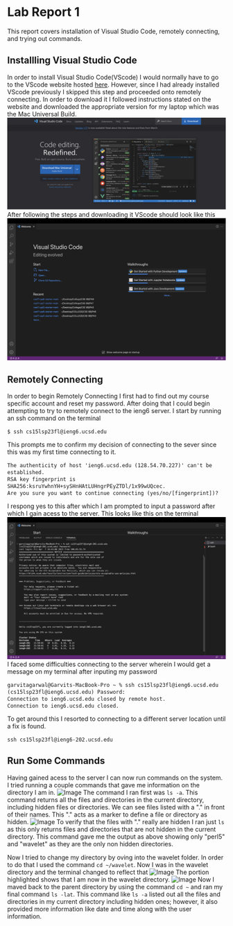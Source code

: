 # Lab Report 1
This report covers installation of Visual Studio Code, remotely connecting, and trying out commands. 
## Installling Visual Studio Code
In order to install Visual Studio Code(VScode) I would normally have to go to the VScode website hosted [here](https://code.visualstudio.com/). However, since I had already installed VScode previously I skipped this step and proceeded onto remotely connecting. In order to download it I followed instructions stated on the website and downloaded the appropriate version for my laptop which was the Mac Universal Build.
![Image](VScodeSite.png)
After following the steps and downloading it VScode should look like this
![Image](Vscode.png)
## Remotely Connecting
In order to begin Remotely Connecting I first had to find out my course specific account and reset my password. After doing that I could begin attempting to try to remotely connect to the ieng6 server. I start by running an ssh command on the terminal 
```
$ ssh cs15lsp23fl@ieng6.ucsd.edu
```
This prompts me to confirm my decision of connecting to the sever since this was my first time connecting to it.
```
The authenticity of host 'ieng6.ucsd.edu (128.54.70.227)' can't be established.
RSA key fingerprint is SHA256:ksruYwhnYH+sySHnHAtLUHngrPEyZTDl/1x99wUQcec.
Are you sure you want to continue connecting (yes/no/[fingerprint])? 
```
I respong yes to this after which I am prompted to input a password after which I gain acess to the server.
This looks like this on the terminal
![Image](RemoteCon.png)
I faced some difficulties connecting to the server wherein I would get a message on my terminal after inputing my password
```
garvitagarwal@Garvits-MacBook-Pro ~ % ssh cs15lsp23fl@ieng6.ucsd.edu 
(cs15lsp23fl@ieng6.ucsd.edu) Password: 
Connection to ieng6.ucsd.edu closed by remote host.
Connection to ieng6.ucsd.edu closed.
```
To get around this I resorted to connecting to a different server location until a fix is found.
```
ssh cs15lsp23fl@ieng6-202.ucsd.edu
```

## Run Some Commands
Having gained acess to the server I can now run commands on the system. I tried running a couple commands that gave me information on the directory I am in.
![Image](https://github.com/garvit192/CSE15L-LabReport1/blob/main/ls_a.png)
The command I ran first was `ls -a`. This command returns all the files and directories in the current directory, including hidden files or directories.
We can see files listed with a "." in front of their names. This "." acts as a marker to define a file or directory as hidden.
![Image](https://github.com/garvit192/CSE15L-LabReport1/blob/main/ls.png)
To verify that the files with "." really are hidden I ran just ` ls ` as this only returns files and directories that are not hidden in the current directory. This command gave me the output as above showing only "perl5" and "wavelet"  as they are the only non hidden directories.

Now I tried to change my directory by oving into the wavelet folder. In order to do that I used the command `cd ~/wavelet`. Now I was in the wavelet directory and the terminal changed to reflect that
![Image](https://github.com/garvit192/CSE15L-LabReport1/blob/main/cd_wavlet.png)
The portion highlighted shows that I am now in the wavelet directory.
![Image](https://github.com/garvit192/CSE15L-LabReport1/blob/main/ls_lat.png)
Now I maved back to the parent directory by using the command `cd ~` and ran my final command `ls -lat`. This command like `ls -a` listed out all the files and directories in my current directory including hidden ones; however, it also provided more information like date and time along with the user information.
